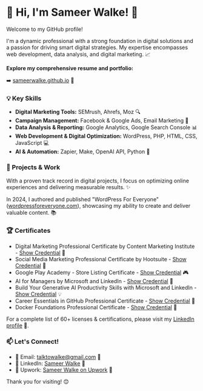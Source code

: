 # 👋 Hi, I'm Sameer Walke! 🚀

Welcome to my GitHub profile!

I'm a dynamic professional with a strong foundation in digital solutions and a passion for driving smart digital strategies. My expertise encompasses web development, data analysis, and digital marketing. 📈

**Explore my comprehensive resume and portfolio:**

➡️ [sameerwalke.github.io](https://sameerwalke.github.io/sameerwalke) 💼

### 💡 Key Skills

- **Digital Marketing Tools:** SEMrush, Ahrefs, Moz 🔍
- **Campaign Management:** Facebook & Google Ads, Email Marketing 🎯
- **Data Analysis & Reporting:** Google Analytics, Google Search Console 📊
- **Web Development & Digital Optimization:** WordPress, PHP, HTML, CSS, JavaScript 💻
- **AI & Automation:** Zapier, Make, OpenAI API, Python 🤖

### 🚀 Projects & Work

With a proven track record in digital projects, I focus on optimizing online experiences and delivering measurable results. ✨

In 2024, I authored and published "WordPress For Everyone" ([wordpressforeveryone.com](https://wordpressforeveryone.com)), showcasing my ability to create and deliver valuable content. 📚

### 🏆 Certificates

-   Digital Marketing Professional Certificate by Content Marketing Institute - [Show Credential](https://www.linkedin.com/learning/certificates/71a4d32ee12fd3ed88396e84ce668b815e94f899eccb5cd1c560b15471bf468e?lipi=urn%3Ali%3Apage%3Ad_flagship3_profile_view_base_certifications_details%3BgtiLs3tTTTaZbdNJYijoQg%3D%3D) 🏅
-   Social Media Marketing Professional Certificate by Hootsuite - [Show Credential](https://www.linkedin.com/learning/certificates/c921d5cd2db1d03b1434d46f5d0a5f7f8eba0b3740d0a9c29488dbc53d5e61fc?lipi=urn%3Ali%3Apage%3Ad_flagship3_profile_view_base_certifications_details%3BgtiLs3tTTTaZbdNJYijoQg%3D%3D) 📱
-   Google Play Academy - Store Listing Certificate - [Show Credential](https://www.credential.net/455394d5-fb4c-42ad-980c-2b1e425928f2) 🎮
-   AI for Managers by Microsoft and LinkedIn - [Show Credential](https://www.linkedin.com/learning/certificates/509f97e2622fcfcad1beefb63a25a54f973f7ee3ccf8e21cbce95b75442fb326?lipi=urn%3Ali%3Apage%3Ad_flagship3_profile_view_base_certifications_details%3BAwmRiLOdTuCZhs3y9FLFew%3D%3D) 🧠
-   Build Your Generative AI Productivity Skills with Microsoft and LinkedIn - [Show Credential](https://www.linkedin.com/learning/certificates/c4d20630b8f415e2f01ba87ef8b4b156776ba93bb3300ffc4791d55d2dc8b?lipi=urn%3Ali%3Apage%3Ad_flagship3_profile_view_base_certifications_details%3BAwmRiLOdTuCZhs3y9FLFew%3D%3D) 💡
-   Career Essentials in GitHub Professional Certificate - [Show Credential](https://www.linkedin.com/learning/certificates/e59e65944016da82da0397956010bad78474877bbcf57005ffe17ba338b73a9a?lipi=urn%3Ali%3Apage%3Ad_flagship3_profile_view_base_certifications_details%3BAwmRiLOdTuCZhs3y9FLFew%3D%3D) 🐙
-   Docker Foundations Professional Certificate - [Show Credential](https://www.linkedin.com/learning/certificates/435ebd1b92f22289d5cf611397cfc63e9331f97fb526b296b4956b0c63581937?lipi=urn%3Ali%3Apage%3Ad_flagship3_profile_view_base_certifications_details%3BAwmRiLOdTuCZhs3y9FLFew%3D%3D) 🐳

For a complete list of 60+ licenses & certifications, please visit my [LinkedIn profile](https://www.linkedin.com/in/sameerwalke) 🔗.

### 📫 Let's Connect!

-   📧 Email: [talktowalke@gmail.com](mailto:talktowalke@gmail.com) 💌
-   🔗 LinkedIn: [Sameer Walke](https://www.linkedin.com/in/sameerwalke) 🤝
-   💼 Upwork: [Sameer Walke on Upwork](https://www.upwork.com/freelancers/~01dfc96c7556675ead?mp_source=share) 💼

Thank you for visiting! 😊
